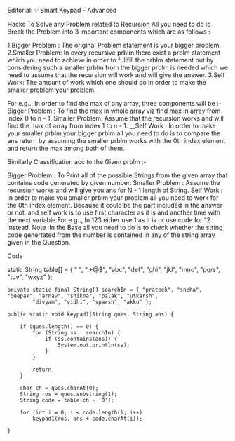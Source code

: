 Editorial: 💡 Smart Keypad - Advanced

Hacks
To Solve any Problem related to Recursion All you need to do is Break the Problem into 3 important components which are as follows :-

1.Bigger Problem : The original Problem statement is your bigger problem.
2.Smaller Problem: In every recursive prblm there exist a prblm statement which you need to achieve in order to fullfill the prblm statement but by considering such a smaller prblm from the bigger prblm is needed which we need to assume that the recursion will work and will give the answer.
3.Self Work: The amount of work which one should do in order to make the smaller problem your problem.

For e.g.., In order to find the max of any array, three components will be :-
Bigger Problem : To find the max in whole array viz find max in array from index 0 to n - 1.
Smaller Problem: Assume that the recursion works and will find the max of array from index 1 to n - 1.
__Self Work : In order to make your smaller prblm your bigger prblm all you need to do is to compare the ans return by assuming the smaller prblm works with the 0th index element and return the max among both of them.

Similarly Classification acc to the Given prblm :-

Bigger Problem : To Print all of the possible Strings from the given array that contains code generated by given number.
Smaller Problem : Assume the recursion works and will give you ans for N - 1 length of String. Self Work : In order to make you smaller prblm your problem all you need to work for the 0th index element. Because it could be the part included in the answer or not. and self work is to use first character as it is and another time with the next variable.For e.g..,
In 123 either use 1 as it is or use code for 12 instead.
Note :In the Base all you need to do is to check whether the string code genertated from the number is contained in any of the string array given in the Question.

Code

 static String table[] = { " ", ".+@$", "abc", "def", "ghi", "jkl", "mno", "pqrs", "tuv", "wxyz" };

    private static final String[] searchIn = { "prateek", "sneha", "deepak", "arnav", "shikha", "palak", "utkarsh",
            "divyam", "vidhi", "sparsh", "akku" };

    public static void keypad1(String ques, String ans) {

        if (ques.length() == 0) {
            for (String ss : searchIn) {
                if (ss.contains(ans)) {
                    System.out.println(ss);
                }
            }

            return;
        }

        char ch = ques.charAt(0);
        String ros = ques.substring(1);
        String code = table[ch - '0'];

        for (int i = 0; i < code.length(); i++)
            keypad1(ros, ans + code.charAt(i));

    }